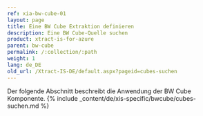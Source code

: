 ```yaml
---
ref: xia-bw-cube-01
layout: page
title: Eine BW Cube Extraktion definieren
description: Eine BW Cube-Quelle suchen
product: xtract-is-for-azure
parent: bw-cube
permalink: /:collection/:path
weight: 1
lang: de_DE
old_url: /Xtract-IS-DE/default.aspx?pageid=cubes-suchen
---
```

Der folgende Abschnitt beschreibt die Anwendung der BW Cube Komponente.
{% include _content/de/xis-specific/bwcube/cubes-suchen.md %}

